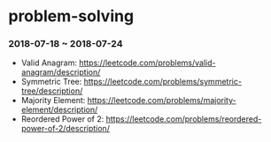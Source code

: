 # problem-solving

### 2018-07-18 ~ 2018-07-24

- Valid Anagram: https://leetcode.com/problems/valid-anagram/description/
- Symmetric Tree: https://leetcode.com/problems/symmetric-tree/description/
- Majority Element: https://leetcode.com/problems/majority-element/description/
- Reordered Power of 2: https://leetcode.com/problems/reordered-power-of-2/description/
